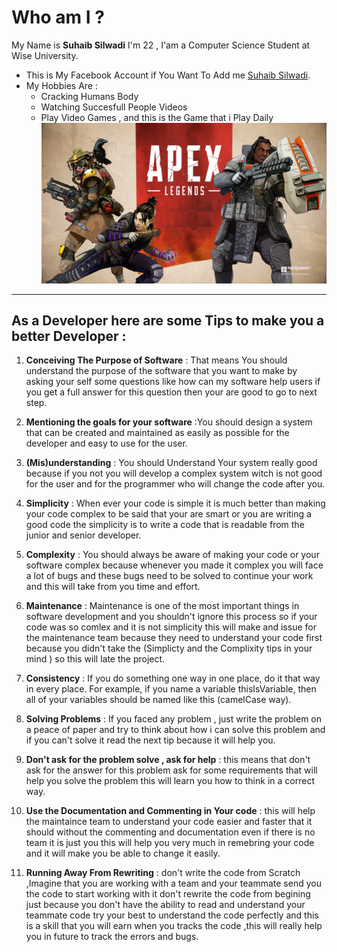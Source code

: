 # Who am I  ?
 My Name is **Suhaib Silwadi** I'm 22 , I'am a Computer Science Student at Wise University.
 * This is My Facebook Account if You Want To Add me [Suhaib Silwadi](https://web.facebook.com/suhaib.silwadi.50/).
 * My Hobbies Are : 
    - Cracking Humans Body
    - Watching Succesfull People Videos
    - Play Video Games , and this is the Game that i Play Daily ![Apex Legengds](img/apex-legends-keyart.jpg)
---------------------------------------------------------------------------------------------------------------
## As a Developer here are some **Tips** to make you a better Developer :
1. **Conceiving The Purpose of Software** : That means You should understand the purpose of the software that you want to make by asking your self some questions like how can my software help users if you get a full answer for this question then your are good to go to next step.

2. **Mentioning the goals for your software** :You should design a system that can be created and maintained as easily as possible  for the developer and easy to use for the user.

3. **(Mis)understanding** : You should Understand Your system really good because if you not you will develop a complex system witch is not good for the user and for the programmer who will change the code after you.

4. **Simplicity** : When ever your code is simple it is much better than making your code complex to be said that your are smart or you are writing  a good code the simplicity is to write a code that is readable from the junior and senior developer.

5. **Complexity** : You should always be aware of making your code or your software complex because whenever you made it complex you will face a lot of bugs and these bugs need to be solved to continue your work and this will take from you time and effort.

6. **Maintenance** : Maintenance is one of the most important things in software development and you shouldn't ignore this process 
so if your code was so comlex and it is not simplicity this will make and issue for the maintenance team because they need to understand your code first because you didn't take the (Simplicty and the Complixity tips in your mind ) so this will late the project.
 
7. **Consistency** : If you do something one way in one place, do it that way in every place. For example, if you name a variable thisIsVariable, then all of your variables should be named like this (camelCase way).

8. **Solving Problems** : If you faced any problem , just write the problem on a peace of paper and try to think about how i can solve this problem and if you can't solve it read the next tip because it will help you. 

9. **Don't ask for the problem solve , ask for help** : this means that don't ask for the answer for this problem ask for some requirements that will help you solve the problem this will learn you how to think in a correct way.

10. **Use the Documentation and Commenting in Your code** : this will help the maintaince team to understand your code easier and faster that it should without the commenting and documentation even if there is no team it is just you this will help you very much in remebring your code and it will make you be able to change it easily.

11. **Running Away From Rewriting** : don't write the code from Scratch ,Imagine that you are working with a team and your teammate send you the code to start working with it don't rewrite the code from begining just because you don't have the ability to read and understand your teammate code try your best to understand the code perfectly and this is a skill that you will earn when you tracks the code ,this will really help you in future to track the errors and bugs.